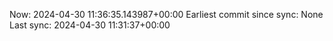 Now: 2024-04-30 11:36:35.143987+00:00 Earliest commit since sync: None Last sync: 2024-04-30 11:31:37+00:00
